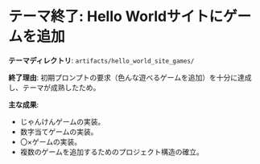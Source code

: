 # テーマ終了: Hello Worldサイトにゲームを追加

**テーマディレクトリ**: `artifacts/hello_world_site_games/`

**終了理由**: 
初期プロンプトの要求（色んな遊べるゲームを追加）を十分に達成し、テーマが成熟したため。

**主な成果**: 
- じゃんけんゲームの実装。
- 数字当てゲームの実装。
- 〇×ゲームの実装。
- 複数のゲームを追加するためのプロジェクト構造の確立。
